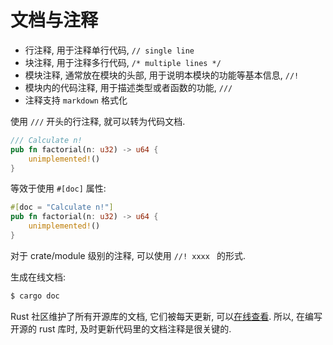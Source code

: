 # 文档与注释

- 行注释, 用于注释单行代码, `// single line`
- 块注释, 用于注释多行代码, `/* multiple lines */`
- 模块注释, 通常放在模块的头部, 用于说明本模块的功能等基本信息, `//! `
- 模块内的代码注释, 用于描述类型或者函数的功能, `/// `
- 注释支持 `markdown` 格式化

使用 `///` 开头的行注释, 就可以转为代码文档.

```rust
/// Calculate n!
pub fn factorial(n: u32) -> u64 {
    unimplemented!()
}
```

等效于使用 `#[doc]` 属性:

```rust
#[doc = "Calculate n!"]
pub fn factorial(n: u32) -> u64 {
    unimplemented!()
}
```

对于 crate/module 级别的注释, 可以使用 `//! xxxx ` 的形式.

生成在线文档:

```bash
$ cargo doc
```

Rust 社区维护了所有开源库的文档, 它们被每天更新, 可以[在线查看](https://docs.rs).
所以, 在编写开源的 rust 库时, 及时更新代码里的文档注释是很关键的.